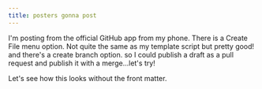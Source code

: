 ```yaml
---
title: posters gonna post
---
```


I'm posting from the official GitHub app from my phone. There is a Create File menu option. Not quite the same as my template script but pretty good! and there's a create branch option. so I could publish a draft as a pull request and publish it with a merge...let's try!

Let's see how this looks without the front matter.